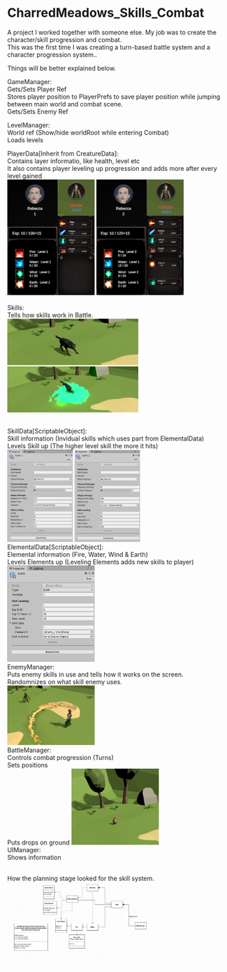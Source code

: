 # CharredMeadows_Skills_Combat
A project I worked together with someone else. My job was to create the character/skill progression and combat.<br>
This was the first time I was creating a turn-based battle system and a character progression system.. <br>

Things will be better explained below. 



GameManager: <br>
Gets/Sets Player Ref <br>
Stores player position to PlayerPrefs to save player position while jumping between main world and combat scene. <br>
Gets/Sets Enemy Ref<br>

LevelManager:<br>
World ref (Show/hide worldRoot while entering Combat) <br>
Loads levels<br>

PlayerData[Inherit from CreatureData]:<br>
Contains layer informatio, like health, level etc<br>
It also contains player leveling up progression and adds more after every level gained<br>
<img src="Img/PlayerProgression_Lvl1.png" width="200">
<img src="Img/PlayerProgression_Lvl2.png" width="200">
<br>
<br>
Skills:<br>
Tells how skills work in Battle.<br>
<img src="Img/wolf.png" width="300">
<img src="Img/skillusedwolf.png" width="300">

<br>
SkillData[ScriptableObject]:<br>
Skill information (Invidual skills which uses part from ElementalData)<br>
Levels Skill up (The higher level skill the more it hits)<br>
<img src="Img/skill.png" width="150"> 
<img src="Img/Level_2_Skill.png" width="150">


<br>
ElementalData[ScriptableObject]:<br>
Elemental information (Fire, Water, Wind & Earth)<br>
Levels Elements up (Leveling Elements adds new skills to player)<br>
<img src="Img/scriptableObj_Elem.png" width="200">


 <br>
EnemyManager:<br>
Puts enemy skills in use and tells how it works on the screen.<br>
Randomnizes on what skill enemy uses. <br>
<img src="Img/enemyskillOnplayer.png" width="200">

<br>
BattleManager:<br>
Controls combat progression (Turns)<br>
Sets positions<br>
Puts drops on ground
<img src="Img/enemydeath.png" width="200">
<br>
UIManager:<br>
Shows information<br>
<br>

How the planning stage looked for the skill system. <br>
<img src="Img/Screenshot_2.png" width="350">
